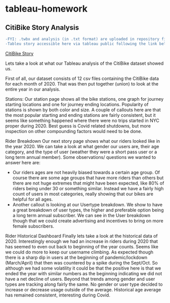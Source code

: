 # tableau-homework

## CitiBike Story Analysis

```diff
-FYI: .twbx and analysis (in .txt format) are uploaded in repository files above.
-Tableu story accessible here via tableau public following the link below.
```
[CitiBike Story](https://public.tableau.com/app/profile/edgar.cortes/viz/2020CitiBike/2020CitiBikeStory)

Lets take a look at what our Tableau analysis of the CitiBike dataset showed us.

First of all, our dataset consists of 12 csv files containing the CitiBike data for each month of 2020. That was then put together (union) to look at the entire year in our analysis.

Stations:
Our station page shows all the bike stations, one graph for journey starting locations and one for journey ending locations. Popularity of stations is shown by both color and size. A couple of callouts here are that the most popular starting and ending stations are fairly consistent, but it seems like something happened where there were no trips started in NYC proper during 2020. Best guess is Covid related shutdowns, but more inspection on other compounding factors would need to be done.

Rider Breakdown
Our next story page shows what our riders looked like in the year 2020. We can take a look at what gender our users are, their age category, and the type of user (weather they were a short pass user or a long term annual member). Some observations/ questions we wanted to answer here are:
- Our riders ages are not heavily biased towards a certain age group. Of course there are some age groups that have more riders than others but there are not huge extremes that might have been expected, like 80% of riders being under 30 or something similar. Instead we have a fairly high count of users in most categories, really showing that our bikes are helpful for all ages. 
- Another callout is looking at our Usertype breakdown. We show to have a great breakdown of user types, the higher and preferable option being a long term annual subscriber. We can see in the User breakdown though that we could create advertising and incentives to bring on more female subscribers.

Rider Historical Dashboard
Finally lets take a look at the historical data of 2020.
Interestingly enough we had an increase in riders during 2020 that has seemed to even out back to beginning of the year counts. Seems like we could do more to keep our username climbing.
As expected though there is a sharp dip in users at the beginning of pandemic/lockdown (March/April) that then was countered by a spike during the Sept/Oct. So although we had some volatility it could be that the positive here is that we ended the year with similar numbers as the beginning indicating we did not have a net decline of users. 
Beyond that trends among gender and user types are tracking along fairly the same. No gender or user type decided to increase or decrease usage outside of the average. 
Historical age average has remained consistent, interesting during Covid.
